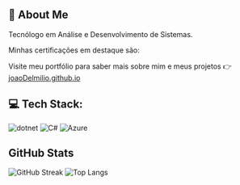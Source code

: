 ## 🚀 About Me
Tecnólogo em Análise e Desenvolvimento de Sistemas.

Minhas certificações em destaque são:

Visite meu portfólio para saber mais sobre mim e meus projetos 👉 [joaoDelmilio.github.io](joaodelmilio.github.io)

## 💻 Tech Stack:

![dotnet](https://img.shields.io/badge/.NET-512BD4?style=for-the-badge&logo=dotnet&logoColor=white) ![C#](https://img.shields.io/badge/C%23-239120?style=for-the-badge&logo=csharp&logoColor=white) ![Azure](https://img.shields.io/badge/microsoft%20azure-0089D6?style=for-the-badge&logo=microsoft-azure&logoColor=white)

## GitHub Stats
![GitHub Streak](https://streak-stats.demolab.com/?user=joaoDelmilio)
![Top Langs](https://github-readme-stats.vercel.app/api/top-langs/?username=joaoDelmilio&layout=compact) 
